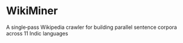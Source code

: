 # WikiMiner
A single‑pass Wikipedia crawler for building parallel sentence corpora across 11 Indic languages
